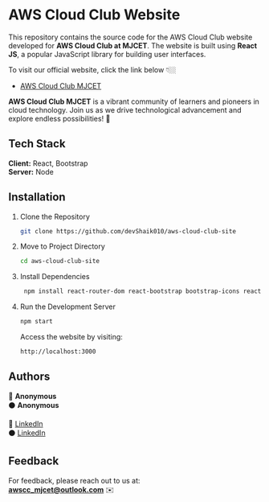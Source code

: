 # AWS Cloud Club Website

This repository contains the source code for the AWS Cloud Club website developed for **AWS Cloud Club at MJCET**. The website is built using **React JS**, a popular JavaScript library for building user interfaces.

To visit our official website, click the link below 👇🏼  
- [AWS Cloud Club MJCET](https://website-name.com)

**AWS Cloud Club MJCET** is a vibrant community of learners and pioneers in cloud technology. Join us as we drive technological advancement and explore endless possibilities! 🚀

## Tech Stack

**Client:** React, Bootstrap  
**Server:** Node

## Installation

1. Clone the Repository

   ```bash
   git clone https://github.com/devShaik010/aws-cloud-club-site
   ```

2. Move to Project Directory

   ```bash
   cd aws-cloud-club-site
   ```

3. Install Dependencies

   ```bash
    npm install react-router-dom react-bootstrap bootstrap-icons react-icons
   ```

4. Run the Development Server

   ```bash
   npm start
   ```

   Access the website by visiting:

   ```bash
   http://localhost:3000
   ```

## Authors

🔵 **Anonymous**  
⚫ **Anonymous**  

🔵 [LinkedIn](https://www.linkedin.com/in/hrishab59/)  
⚫ [LinkedIn](https://www.linkedin.com/in/jeswinjosephj/)  

## Feedback

For feedback, please reach out to us at:  
**awscc_mjcet@outlook.com** ✉️

